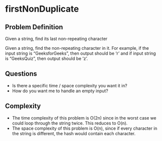 # firstNonDuplicate

## Problem Definition
Given a string, find its last non-repeating character

Given a string, find the  non-repeating character in it. For example, if the input string is “GeeksforGeeks”, then output should be ‘r’ and if input string is “GeeksQuiz”, then output should be ‘z’.

## Questions
- Is there a specific time / space complexity you want it in?
- How do you want me to handle an empty input?

## Complexity
- The time complexity of this problem is O(2n) since in the worst case we could loop through the string twice.
This reduces to O(n).
- The space complexity of this problem is O(n), since if every character in the string is different, the hash would contain each character.
